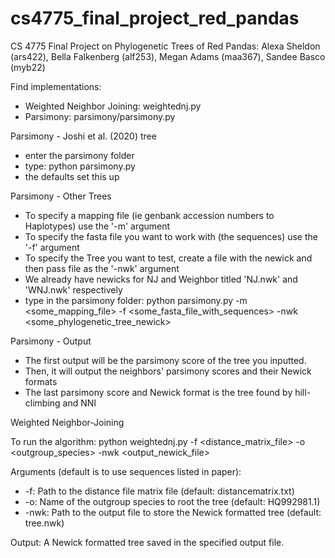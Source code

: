 # cs4775_final_project_red_pandas
CS 4775 Final Project on Phylogenetic Trees of Red Pandas: Alexa Sheldon (ars422), Bella Falkenberg (alf253), Megan Adams (maa367), Sandee Basco (myb22)

Find implementations:
- Weighted Neighbor Joining: weightednj.py
- Parsimony: parsimony/parsimony.py

Parsimony - Joshi et al. (2020) tree
- enter the parsimony folder
- type: python parsimony.py
- the defaults set this up

Parsimony - Other Trees
- To specify a mapping file (ie genbank accession numbers to Haplotypes) use the '-m' argument
- To specify the fasta file you want to work with (the sequences) use the '-f' argument
- To specify the Tree you want to test, create a file with the newick and then pass file as the '-nwk' argument
- We already have newicks for NJ and Weighbor titled 'NJ.nwk' and 'WNJ.nwk' respectively
- type in the parsimony folder: python parsimony.py -m <some_mapping_file> -f <some_fasta_file_with_sequences> -nwk <some_phylogenetic_tree_newick>

Parsimony - Output
- The first output will be the parsimony score of the tree you inputted.
- Then, it will output the neighbors' parsimony scores and their Newick formats
- The last parsimony score and Newick format is the tree found by hill-climbing and NNI


Weighted Neighbor-Joining

To run the algorithm: 
python weightednj.py -f <distance_matrix_file> -o <outgroup_species> -nwk <output_newick_file>

Arguments (default is to use sequences listed in paper):
- -f: Path to the distance file matrix file (default: distancematrix.txt)
- -o: Name of the outgroup species to root the tree (default: HQ992981.1)
- -nwk: Path to the output file to store the Newick formatted tree (default: tree.nwk)

Output:
A Newick formatted tree saved in the specified output file.
